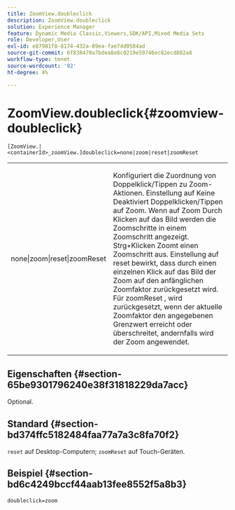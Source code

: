 ```yaml
---
title: ZoomView.doubleclick
description: ZoomView.doubleclick
solution: Experience Manager
feature: Dynamic Media Classic,Viewers,SDK/API,Mixed Media Sets
role: Developer,User
exl-id: e87981f8-8174-432a-89ea-fae74d0584ad
source-git-commit: 6f838470a7bdea8e8c0219e59746ec82ecd802a8
workflow-type: tm+mt
source-wordcount: '92'
ht-degree: 4%

---
```


# ZoomView.doubleclick{#zoomview-doubleclick}

`[ZoomView.|<containerId>_zoomView.]doubleclick=none|zoom|reset|zoomReset`

<table id="table_E314540D347D47699C04EB80D20C0721"> 
 <tbody> 
  <tr> 
   <td colname="col1"> <p> <span class="codeph"> none|zoom|reset|zoomReset </span> </p> </td> 
   <td colname="col2"> <p> Konfiguriert die Zuordnung von Doppelklick/Tippen zu Zoom-Aktionen. Einstellung auf <span class="codeph"> Keine </span> Deaktiviert Doppelklicken/Tippen auf Zoom. Wenn auf <span class="codeph"> Zoom </span> Durch Klicken auf das Bild werden die Zoomschritte in einem Zoomschritt angezeigt. Strg+Klicken Zoomt einen Zoomschritt aus. Einstellung auf <span class="codeph"> reset </span> bewirkt, dass durch einen einzelnen Klick auf das Bild der Zoom auf den anfänglichen Zoomfaktor zurückgesetzt wird. Für <span class="codeph"> zoomReset </span>, wird zurückgesetzt, wenn der aktuelle Zoomfaktor den angegebenen Grenzwert erreicht oder überschreitet, andernfalls wird der Zoom angewendet. </p> </td> 
  </tr> 
 </tbody> 
</table>

## Eigenschaften {#section-65be9301796240e38f31818229da7acc}

Optional.

## Standard {#section-bd374ffc5182484faa77a7a3c8fa70f2}

`reset` auf Desktop-Computern; `zoomReset` auf Touch-Geräten.

## Beispiel {#section-bd6c4249bccf44aab13fee8552f5a8b3}

`doubleclick=zoom`
